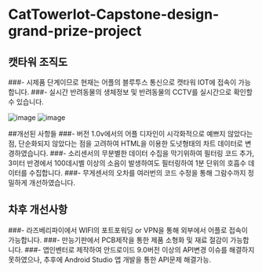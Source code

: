 # CatTowerIot-Capstone-design-grand-prize-project

## 캣타워 조직도
###- 시제품 단계이므로 현재는 어플의 블루투스 통신으로 캣타워 IOT에 접속이 가능합니다.
###- 실시간 반려동물의 생체정보 및 반려동물의 CCTV를 실시간으로 확인할 수 있습니다.

![image](https://user-images.githubusercontent.com/58325946/199742046-0ff5da96-e917-4e7a-aee4-311ad8c245b7.png)
![image](https://user-images.githubusercontent.com/58325946/199742882-79062269-0b5f-4434-a2f2-28faa4b37db4.png)

##개선된 사항들
###- 버전 1.0v에서의 어플 디자인이 시각화적으로 예쁘지 않았다는 점, 단순화되지 않았다는 점을 고려하여 HTML을 이용한 도넛형태의 차트 데이터로 변경하였습니다.
###- 소리센서의 무분별한 데이터 수집을 막기위하여 필터링 코드 추가, 3미터 반경에서 100데시벨 이상의 소음이 발생하여도 필터링하여 1분 단위의 호흡수 데이터를 수집합니다.
###- 무게센서의 오차를 여러번의 코드 수정을 통해 그람수까지 정밀하게 개선하였습니다.

## 차후 개선사항
###- 라즈베리파이에서 WIFI의 포트포워딩 or VPN을 통해 외부에서 어플로 접속이 가능합니다.
###- 만능기판에서 PCB제작을 통한 제품 소형화 및 재료 절감이 가능합니다.
###- 앱인벤터로 제작하여 안드로이드 9.0버전 이상의 API변경 이슈를 해결하지 못하였으나, 추후에 Android Studio 앱 개발을 통한 API문제 해결가능.
